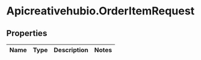 # Apicreativehubio.OrderItemRequest

## Properties
Name | Type | Description | Notes
------------ | ------------- | ------------- | -------------


